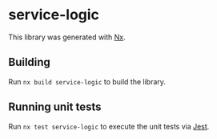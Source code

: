 # service-logic

This library was generated with [Nx](https://nx.dev).

## Building

Run `nx build service-logic` to build the library.

## Running unit tests

Run `nx test service-logic` to execute the unit tests via [Jest](https://jestjs.io).
